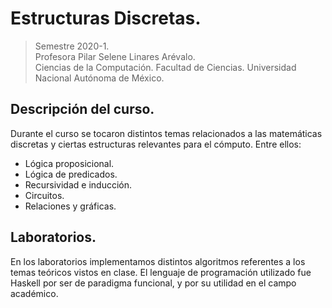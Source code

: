 # Estructuras Discretas.
> Semestre 2020-1.  
Profesora Pilar Selene Linares Arévalo.  
Ciencias de la Computación. Facultad de Ciencias. Universidad Nacional Autónoma de México.

## Descripción del curso.
Durante el curso se tocaron distintos temas relacionados a las matemáticas discretas y ciertas estructuras relevantes para el cómputo. Entre ellos:
* Lógica proposicional.
* Lógica de predicados.
* Recursividad e inducción.
* Circuitos.
* Relaciones y gráficas.

## Laboratorios.
En los laboratorios implementamos distintos algoritmos referentes a los temas teóricos vistos en clase.
El lenguaje de programación utilizado fue Haskell por ser de paradigma funcional, y por su utilidad en el campo académico.
